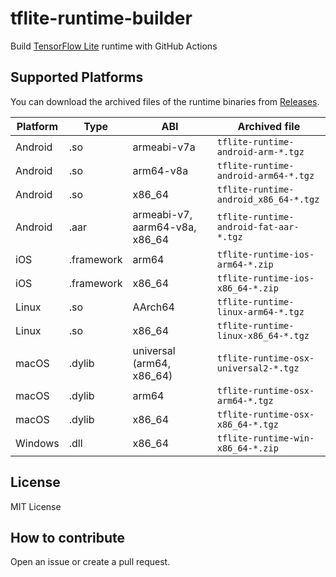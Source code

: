 # tflite-runtime-builder

Build [TensorFlow Lite](https://www.tensorflow.org/lite) runtime with GitHub Actions

## Supported Platforms

You can download the archived files of the runtime binaries from [Releases](https://github.com/DeNA/tflite-runtime-builder/releases).

| Platform | Type   | ABI         |  Archived file         |
|----------|--------|-------------|---------------------------------------|
| Android  | .so    | armeabi-v7a | `tflite-runtime-android-arm-*.tgz`    |
| Android  | .so    | arm64-v8a   | `tflite-runtime-android-arm64-*.tgz`  |
| Android  | .so    | x86_64      | `tflite-runtime-android_x86_64-*.tgz` |
| Android  | .aar   | armeabi-v7, aarm64-v8a, x86_64 | `tflite-runtime-android-fat-aar-*.tgz` |
| iOS      | .framework  | arm64  | `tflite-runtime-ios-arm64-*.zip`      |
| iOS      | .framework  | x86_64 | `tflite-runtime-ios-x86_64-*.zip`     |
| Linux    | .so    | AArch64     | `tflite-runtime-linux-arm64-*.tgz`    |
| Linux    | .so    | x86_64      | `tflite-runtime-linux-x86_64-*.tgz`   |
| macOS    | .dylib | universal (arm64, x86_64) | `tflite-runtime-osx-universal2-*.tgz` |
| macOS    | .dylib | arm64       | `tflite-runtime-osx-arm64-*.tgz`      |
| macOS    | .dylib | x86_64      | `tflite-runtime-osx-x86_64-*.tgz`     |
| Windows  | .dll   | x86_64      | `tflite-runtime-win-x86_64-*.zip`     |

## License

MIT License

## How to contribute

Open an issue or create a pull request.
